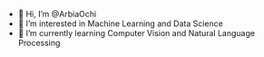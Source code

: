 - 👋 Hi, I’m @ArbiaOchi
- 👀 I’m interested in Machine Learning and Data Science
- 🌱 I’m currently learning Computer Vision and Natural Language Processing


<!---
ArbiaOchi/ArbiaOchi is a ✨ special ✨ repository because its `README.md` (this file) appears on your GitHub profile.
You can click the Preview link to take a look at your changes.
--->
